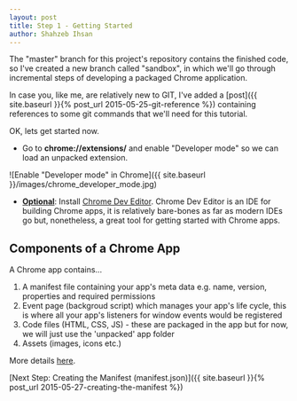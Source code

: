 ```yaml
---
layout: post
title: Step 1 - Getting Started
author: Shahzeb Ihsan
---
```


The "master" branch for this project's repository contains the finished code, so I've created a new branch called "sandbox", in which we'll go through incremental steps of developing a packaged Chrome application.

In case you, like me, are relatively new to GIT, I've added a [post]({{ site.baseurl }}{% post_url 2015-05-25-git-reference %}) containing references to some git commands that we'll need for this tutorial.

<!--more-->

OK, lets get started now.


* Go to **chrome://extensions/** and enable "Developer mode" so we can load an unpacked extension.

![Enable "Developer mode" in Chrome]({{ site.baseurl }}/images/chrome_developer_mode.jpg)

* <u>**Optional**</u>: Install [Chrome Dev Editor](https://chrome.google.com/webstore/detail/chrome-dev-editor-develop/pnoffddplpippgcfjdhbmhkofpnaalpg?hl=en). Chrome Dev Editor is an IDE for building Chrome apps, it is relatively bare-bones as far as modern IDEs go but, nonetheless, a great tool for getting started with Chrome apps.

## Components of a Chrome App
A Chrome app contains...
1. A manifest file containing your app's meta data e.g. name, version, properties and required permissions
2. Event page (backgroud script) which manages your app's life cycle, this is where all your app's listeners for window events would be registered
3. Code files (HTML, CSS, JS) - these are packaged in the app but for now, we will just use the 'unpacked' app folder
4. Assets (images, icons etc.)

More details [here](https://developer.chrome.com/apps/app_codelab_basics#app-components).

[Next Step: Creating the Manifest (manifest.json)]({{ site.baseurl }}{% post_url 2015-05-27-creating-the-manifest %})
